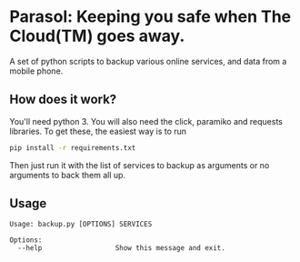 # Parasol: Keeping you safe when The Cloud(TM) goes away.

A set of python scripts to backup various online services, and data from a mobile phone. 

## How does it work?

You'll need python 3.  You will also need the click, paramiko and requests
libraries. To get these, the easiest way is to run

``` sh
pip install -r requirements.txt
```

Then just run it with the list of services to backup as arguments or no
arguments to back them all up.

## Usage

``` shell
Usage: backup.py [OPTIONS] SERVICES

Options:
  --help                  Show this message and exit.
```
